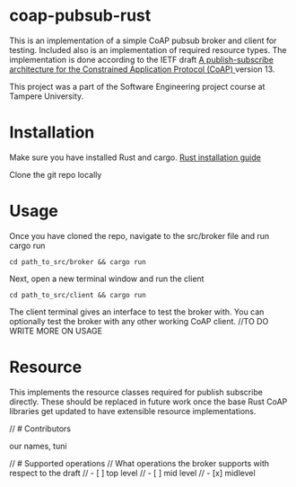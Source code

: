 # coap-pubsub-rust

This is an implementation of a simple CoAP pubsub broker and client for testing. Included also is an implementation of required resource types. The implementation is done according to the IETF draft [A publish-subscribe architecture for the Constrained Application Protocol (CoAP) ](https://datatracker.ietf.org/doc/draft-ietf-core-coap-pubsub/) version 13.

This project was a part of the Software Engineering project course at Tampere University.

# Installation

Make sure you have installed Rust and cargo. [Rust installation guide](https://doc.rust-lang.org/cargo/getting-started/installation.html)

Clone the git repo locally

# Usage

Once you have cloned the repo, navigate to the src/broker file and run cargo run

```
cd path_to_src/broker && cargo run
```
Next, open a new terminal window and run the client
```
cd path_to_src/client && cargo run
```

The client terminal gives an interface to test the broker with. You can optionally test the broker with any other working CoAP client.
//TO DO WRITE MORE ON USAGE

# Resource

This implements the resource classes required for publish subscribe directly. These should be replaced in future work once the base Rust CoAP libraries get updated to have extensible resource implementations.

// # Contributors

our names, tuni

// # Supported operations
// What operations the broker supports with respect to the draft
// - [ ] top level
//  - [ ] mid level
//  - [x] midlevel
